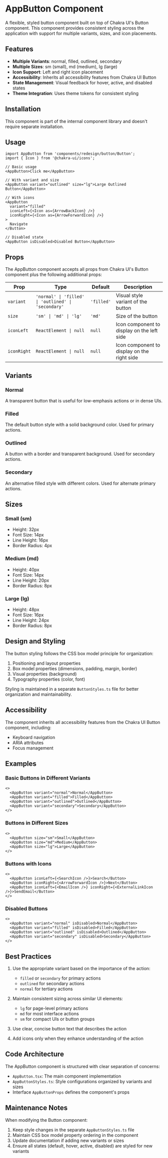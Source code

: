 # AppButton Component

A flexible, styled button component built on top of Chakra UI's Button component. This component provides consistent styling across the application with support for multiple variants, sizes, and icon placements.

## Features

- **Multiple Variants**: normal, filled, outlined, secondary
- **Multiple Sizes**: sm (small), md (medium), lg (large)
- **Icon Support**: Left and right icon placement
- **Accessibility**: Inherits all accessibility features from Chakra UI Button
- **State Management**: Visual feedback for hover, active, and disabled states
- **Theme Integration**: Uses theme tokens for consistent styling

## Installation

This component is part of the internal component library and doesn't require separate installation.

## Usage

```tsx
import AppButton from 'components/redesign/button/Button';
import { Icon } from '@chakra-ui/icons';

// Basic usage
<AppButton>Click me</AppButton>

// With variant and size
<AppButton variant="outlined" size="lg">Large Outlined Button</AppButton>

// With icons
<AppButton 
  variant="filled" 
  iconLeft={<Icon as={ArrowBackIcon} />}
  iconRight={<Icon as={ArrowForwardIcon} />}
>
  Navigate
</Button>

// Disabled state
<AppButton isDisabled>Disabled Button</AppButton>
```

## Props

The AppButton component accepts all props from Chakra UI's Button component plus the following additional props:

| Prop | Type | Default | Description |
|------|------|---------|-------------|
| `variant` | `'normal' \| 'filled' \| 'outlined' \| 'secondary'` | `'filled'` | Visual style variant of the button |
| `size` | `'sm' \| 'md' \| 'lg'` | `'md'` | Size of the button |
| `iconLeft` | `ReactElement \| null` | `null` | Icon component to display on the left side |
| `iconRight` | `ReactElement \| null` | `null` | Icon component to display on the right side |

## Variants

### Normal
A transparent button that is useful for low-emphasis actions or in dense UIs.

### Filled
The default button style with a solid background color. Used for primary actions.

### Outlined
A button with a border and transparent background. Used for secondary actions.

### Secondary
An alternative filled style with different colors. Used for alternate primary actions.

## Sizes

### Small (sm)
- Height: 32px
- Font Size: 14px
- Line Height: 16px
- Border Radius: 4px

### Medium (md)
- Height: 40px
- Font Size: 14px
- Line Height: 20px
- Border Radius: 8px

### Large (lg)
- Height: 48px
- Font Size: 16px
- Line Height: 24px
- Border Radius: 8px

## Design and Styling

The button styling follows the CSS box model principle for organization:
1. Positioning and layout properties
2. Box model properties (dimensions, padding, margin, border)
3. Visual properties (background)
4. Typography properties (color, font)

Styling is maintained in a separate `ButtonStyles.ts` file for better organization and maintainability.

## Accessibility

The component inherits all accessibility features from the Chakra UI Button component, including:
- Keyboard navigation
- ARIA attributes
- Focus management

## Examples

### Basic Buttons in Different Variants

```tsx
<>
  <AppButton variant="normal">Normal</AppButton>
  <AppButton variant="filled">Filled</AppButton>
  <AppButton variant="outlined">Outlined</AppButton>
  <AppButton variant="secondary">Secondary</AppButton>
</>
```

### Buttons in Different Sizes

```tsx
<>
  <AppButton size="sm">Small</AppButton>
  <AppButton size="md">Medium</AppButton>
  <AppButton size="lg">Large</AppButton>
</>
```

### Buttons with Icons

```tsx
<>
  <AppButton iconLeft={<SearchIcon />}>Search</Button>
  <AppButton iconRight={<ArrowForwardIcon />}>Next</Button>
  <AppButton iconLeft={<EmailIcon />} iconRight={<ExternalLinkIcon />}>SendEmail</Button>
</>
```

### Disabled Buttons

```tsx
<>
  <AppButton variant="normal" isDisabled>Normal</AppButton>
  <AppButton variant="filled" isDisabled>Filled</AppButton>
  <AppButton variant="outlined" isDisabled>Outlined</AppButton>
  <AppButton variant="secondary" isDisabled>Secondary</AppButton>
</>
```

## Best Practices

1. Use the appropriate variant based on the importance of the action:
   - `filled` or `secondary` for primary actions
   - `outlined` for secondary actions
   - `normal` for tertiary actions

2. Maintain consistent sizing across similar UI elements:
   - `lg` for page-level primary actions
   - `md` for most interface actions
   - `sm` for compact UIs or button groups

3. Use clear, concise button text that describes the action

4. Add icons only when they enhance understanding of the action

## Code Architecture

The AppButton component is structured with clear separation of concerns:

- `AppButton.tsx`: The main component implementation
- `AppButtonStyles.ts`: Style configurations organized by variants and sizes
- Interface `AppButtonProps` defines the component's props

## Maintenance Notes

When modifying the Button component:

1. Keep style changes in the separate `AppButtonStyles.ts` file
2. Maintain CSS box model property ordering in the component
3. Update documentation if adding new variants or sizes
4. Ensure all states (default, hover, active, disabled) are styled for new variants